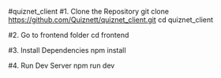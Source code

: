 #quiznet_client
#1. Clone the Repository
git clone https://github.com/Quiznett/quiznet_client.git
cd quiznet_client

#2. Go to frontend folder
cd frontend

#3. Install Dependencies
npm install

#4. Run Dev Server
npm run dev

